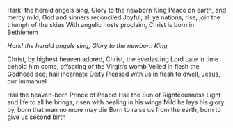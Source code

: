 Hark! the herald angels sing, Glory to the newborn King 
Peace on earth, and mercy mild, God and sinners reconciled 
Joyful, all ye nations, rise, join the triumph of the skies 
With angelic hosts proclaim, Christ is born in Bethlehem

*Hark! the herald angels sing,* 
*Glory to the newborn King*

Christ, by highest heaven adored, Christ, the everlasting Lord 
Late in time behold him come, offspring of the Virgin’s womb 
Veiled in flesh the Godhead see; hail incarnate Deity 
Pleased with us in flesh to dwell, Jesus, our Immanuel

Hail the heaven-born Prince of Peace! Hail the Sun of Righteousness 
Light and life to all he brings, risen with healing in his wings 
Mild he lays his glory by, born that man no more may die 
Born to raise us from the earth, born to give us second birth